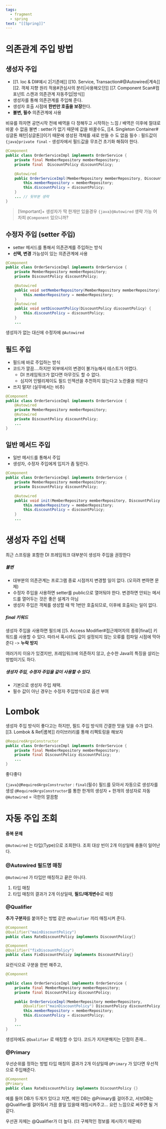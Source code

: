 ```yaml
---
tags:
  - fragment
  - spring
text: "[[Spring]]"
---
```

# 의존관계 주입 방법

## 생성자 주입
- [[1. Ioc & DI#예시 2|기존에]] [[10. Service, Transaction#@Autowired|계속]] [[2. 객체 지향 원리 적용#관심사의 분리|사용해오던]] [[7. Component Scan#컴포넌트 스캔과 의존관계 자동주입|방식]]
- 생성자를 통해 의존관계를 주입해 준다.
- 생성자 호출 시점에 **한번만 호출을 보장**한다.
- **불변, 필수** 의존관계에 사용

비유를 하자면 공연시작 전에 배역을 다 정해두고 시작하는 느낌 / 배역은 이후에 절대로 바꿀 수 없음
불변 : setter가 없기 때문에 값을 바꿀수도, [[4. Singleton Container#싱글톤 패턴|싱글톤]]이기 때문에 생성된 객체를 새로 만들 수 도 없음
필수 : 필드값이 `{java}private final` - 생성자에서 필드값을 무조건 초기화 해줘야 한다.

~~~java hl:1,6-9
@Component  
public class OrderServiceImpl implements OrderService {  
    private final MemberRepository memberRepository;  
    private final  DiscountPolicy discountPolicy;  
  
    @Autowired  
    public OrderServiceImpl(MemberRepository memberRepository, DiscountPolicy discountPolicy) {  
        this.memberRepository = memberRepository;  
        this.discountPolicy = discountPolicy;  
    }
    ... // 뒷부분 생략
}
~~~

> [!important]+ 생성자가 딱 한개만 있을경우
> `{java}@Autowired` 생략 가능
> 어차피 `@Component` 있으니까?

## 수정자 주입 (setter 주입)
- setter 메서드를 통해서 의존관계를 주입하는 방식
- **선택, 변경** 가능성이 있는 의존관계에 사용
~~~java
@Component  
public class OrderServiceImpl implements OrderService {  
    private MemberRepository memberRepository;  
    private DiscountPolicy discountPolicy;  
  
    @Autowired  
    public void setMemberRepository(MemberRepository memberRepository) {  
        this.memberRepository = memberRepository;  
    }  
    @Autowired  
    public void setDiscountPolicy(DiscountPolicy discountPolicy) {  
        this.discountPolicy = discountPolicy;  
    }
    ...
~~~
생성자가 없는 대신에 수정자에 `@Autowired`

## 필드 주입
- 필드에 바로 주입하는 방식
- 코드가 깔끔....하지만 외부에서의 변경이 불가능해서 테스트가 어렵다.
	- DI 프레임워크가 없다면 아무것도 할 수 없다.
	- 심지어 인텔리제이도 필드 인젝션을 추천하지 않는다고 노란줄을 띄운다
- 쓰지 말자! (실무에서는 비추)
~~~java
@Component  
public class OrderServiceImpl implements OrderService {  
    @Autowired  
    private MemberRepository memberRepository;  
    @Autowired  
    private DiscountPolicy discountPolicy;
	...
}
~~~
## 일반 메서드 주입
- 일반 메서드를 통해서 주입
- 생성자, 수정자 주입에게 입지가 좀 밀린다.
~~~java
@Component  
public class OrderServiceImpl implements OrderService {  
    private MemberRepository memberRepository;  
    private DiscountPolicy discountPolicy;  
  
    @Autowired   
    public void init(MemberRepository memberRepository, DiscountPolicy discountPolicy) {  
        this.memberRepository = memberRepository;  
        this.discountPolicy = discountPolicy;  
    }
    ...
~~~

# 생성자 주입 선택
최근 스프링을 포함한 DI 프레임워크 대부분이 생성자 주입을 권장한다

##### 불변
- 대부분의 의존관계는 프로그램 종료 시점까지 변경할 일이 없다. (오히려 변하면 문제)
- 수정자 주입을 사용하면 setter를 public으로 열어둬야 한다. 
   변경하면 안되는 메서드를 열어두는 것은 좋은 설계가 아님
- 생성자 주입은 객체를 생성할 때 딱 1번만 호출되므로, 이후에 호출되는 일이 없다.
##### final 키워드
생성자 주입을 사용하면 필드에 [[5. Access Modifier#접근제어자의 종류|final]] 키워드를 사용할 수 있다.
따라서 혹시라도 값이 설정되지 않는 오류를 컴파일 시점에 막아준다 -> **누락 방지**

여러가지 이유가 있겠지만, 프레임워크에 의존하지 않고, 순수한 Java의 특징을 살리는 방법이기도 하다.

##### 생성자 주입, 수정자 주입을 같이 사용할 수 있다.
- 기본으로 생성자 주입 채택.
- 필수 값이 아닌 경우는 수정자 주입방식으로 옵션 부여

# Lombok
생성자 주입 방식이 좋다고는 하지만, 필드 주입 방식의 간결한 맛을 잊을 수가 없다.
[[3. Lombok & Ref|롬복]] 라이브러리를 통해 리펙토링을 해보자

~~~java
@RequiredArgsConstructor  
public class OrderServiceImpl implements OrderService {  
    private final MemberRepository memberRepository;  
    private final DiscountPolicy discountPolicy;
    ...
}
~~~
좋다좋다

`{java}@RequiredArgsConstructor` : `final`(필수) 필드를 모아서 자동으로 생성자를 생성
 `@RequiredArgsConstructor`를 통한 한개의 생성자 + 한개의 생성자로 자동 `@Autowired` = 극한의 깔끔함



# 자동 주입 조회 
#### 중복 문제 
`@Autowired` 는 타입(Type)으로 조회한다.
조회 대상 빈이 2개 이상일때 충돌이 일어난다.

### @Autowired 필드명 매칭
`@Autowired` 가 타입만 매칭하고 끝은 아니다.
1. 타입 매칭
2. 타입 매칭의 결과가 2개 이상일때, **필드/매개변수**로 매칭


### @Qualifier
**추가 구분자**를 붙여주는 방법
같은 `@Qualifier` 끼리 매칭시켜 준다.
```java
@Component
@Qualifier("mainDiscountPolicy")
public class RateDiscountPolicy implements DiscountPolicy{}
```

```java
@Component
@Qualifier("fixDiscountPolicy")
public class FixDiscountPolicy implements DiscountPolicy{}
```
요런식으로 구분을 한번 해주고,

~~~java hl:8
@Component  
  
public class OrderServiceImpl implements OrderService {  
    private final MemberRepository memberRepository;  
    private final DiscountPolicy discountPolicy;  
  
    public OrderServiceImpl(MemberRepository memberRepository, 
		@Qualifier("mainDiscountPolicy") DiscountPolicy discountPolicy) {  
        this.memberRepository = memberRepository;  
        this.discountPolicy = discountPolicy;  
    }
    ...
}
~~~
생성자에도 `@Qualifier` 로 매칭할 수 있다.
코드가 지저분해지는 단점이 존재...

### @Primary
우선순위를 정하는 방법
타입 매칭의 결과가 2개 이상일때 `@Primary` 가 있다면 우선적으로 주입해준다.

```java
@Component  
@Primary  
public class RateDiscountPolicy implements DiscountPolicy {}
```


예를 들어 DB가 두개가 있다고 치면, 메인 DB는 @Primary를 걸어주고,
서브DB는 @Qualifier를 걸어줘서 가끔 쓸일 있을때 매칭시켜주고... 요런 느낌으로 써주면 될 거 같다.

우선권 자체는 @Qualifier가 더 높다. (더 구체적인 정보를 제시하기 때문에)
